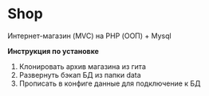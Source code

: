 # Shop
Интернет-магазин (MVC) на PHP (ООП) + Mysql

**Инструкция по установке**

1. Клонировать архив магазина из гита
2. Развернуть бэкап БД из папки data
3. Прописать в конфиге данные для подключение к БД